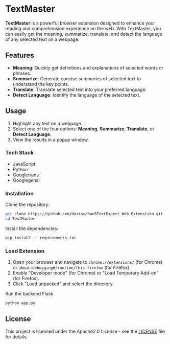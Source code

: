 # TextMaster

**TextMaster** is a powerful browser extension designed to enhance your reading and comprehension experience on the web. With TextMaster, you can easily get the meaning, summarize, translate, and detect the language of any selected text on a webpage.

## Features

- **Meaning**: Quickly get definitions and explanations of selected words or phrases.
- **Summarize**: Generate concise summaries of selected text to understand the key points.
- **Translate**: Translate selected text into your preferred language.
- **Detect Language**: Identify the language of the selected text.


## Usage

1. Highlight any text on a webpage.
2. Select one of the four options: **Meaning**, **Summarize**, **Translate**, or **Detect Language**.
3. View the results in a popup window.


### Tech Stack 

- JavaScript
- Python 
- Googletrans
- Googlegenai

### Installation

Clone the repository:

```bash
git clone https://github.com/Harisudhan5TextExpert_Web_Extenstion.git
cd TextMaster
```

Install the dependencies:

```bash
pip install -r requirements.txt
```

### Load Extension

1. Open your browser and navigate to `chrome://extensions/` (for Chrome) or `about:debugging#/runtime/this-firefox` (for Firefox).
2. Enable "Developer mode" (for Chrome) or "Load Temporary Add-on" (for Firefox).
3. Click "Load unpacked" and select the directory.

Run the backend Flask

```bash
python app.py
```

## License

This project is licensed under the Apache2.0 License - see the [LICENSE](LICENSE) file for details.


